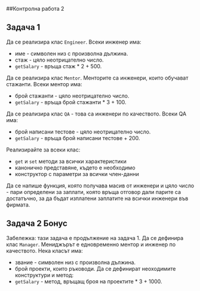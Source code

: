 ##Контролна работа 2

## Задача 1
Да се реализира клас ```Engineer```. Всеки инженер има:
* име - символен низ с произволна дължина.
* стаж - цяло неотрицателно число.
* ``` getSalary ``` - връща стаж * 2 + 500.


Да се реализира клас ```Mentor```. Менторите са инженери, които обучават стажанти. Всеки ментор има:
* брой стажанти - цяло неотрицателно число.
* ``` getSalary ``` - връща брой стажанти * 3 + 100.


Да се реализира клас ```QA``` - това са инженери по качеството. Всеки QA има:
* брой написани тестове - цяло неотрицателно число.
* ``` getSalary ``` - връща брой написани тестове + 200.

Реализирайте за всеки клас:
* `get` и `set` методи за всички характеристики 
* канонично представяне, където е необходимо
* конструктор с параметри за всички член-данни

Да се напише функция, която получава масив от инженери и цяло число - пари определени за заплати, която връща отговор дали парите са достатъчно, за да бъдат изплатени заплатите на всички инженери във фирмата. 

## Задача 2 Бонус 
Забележка: тази задача е продължение на задача 1.
Да се дефинира клас ```Manager```. Мениджърът е едновременно ментор и инженер по качеството. Нека класът има:
* звание - символен низ с произволна дължина.
* брой проекти, които ръководи.
Да се дефинират неоходимите конструктури и метод:
* ``` getSalary ``` - метод, връщащ броя на проектите * 3 + 1000.

